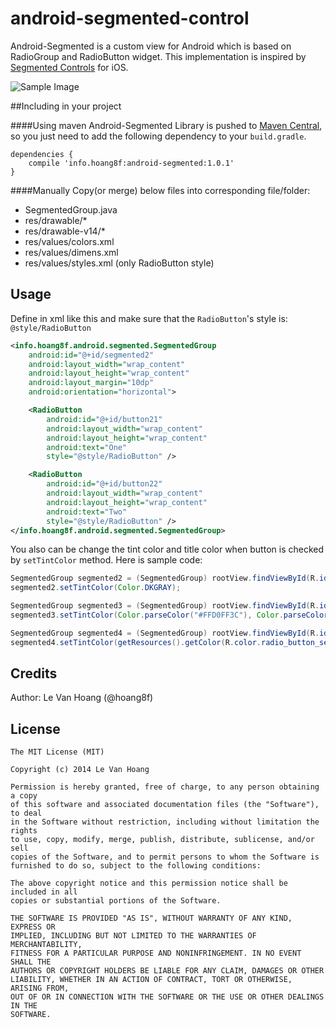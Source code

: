 android-segmented-control
=========================
Android-Segmented is a custom view for Android which is based on RadioGroup and RadioButton widget.
This implementation is inspired by [Segmented Controls](https://developer.apple.com/library/ios/documentation/userexperience/conceptual/UIKitUICatalog/UISegmentedControl.html) for iOS.

![Sample Image](https://raw2.github.com/hoang8f/android-segmented-control/master/screenshot/screenshot.png)

##Including in your project


####Using maven
Android-Segmented Library is pushed to [Maven Central](http://search.maven.org/#search|ga|1|android-segmented), so you just need to add the following dependency to your `build.gradle`.

    dependencies {
        compile 'info.hoang8f:android-segmented:1.0.1'
    }

####Manually
Copy(or merge) below files into corresponding file/folder:
  + SegmentedGroup.java
  + res/drawable/*
  + res/drawable-v14/*
  + res/values/colors.xml
  + res/values/dimens.xml
  + res/values/styles.xml (only RadioButton style)

Usage
-----
Define in xml like this and make sure that the `RadioButton`'s style is: `@style/RadioButton`

```xml
<info.hoang8f.android.segmented.SegmentedGroup
    android:id="@+id/segmented2"
    android:layout_width="wrap_content"
    android:layout_height="wrap_content"
    android:layout_margin="10dp"
    android:orientation="horizontal">

    <RadioButton
        android:id="@+id/button21"
        android:layout_width="wrap_content"
        android:layout_height="wrap_content"
        android:text="One"
        style="@style/RadioButton" />

    <RadioButton
        android:id="@+id/button22"
        android:layout_width="wrap_content"
        android:layout_height="wrap_content"
        android:text="Two"
        style="@style/RadioButton" />
</info.hoang8f.android.segmented.SegmentedGroup>
```

You also can be change the tint color and title color when button is checked by `setTintColor` method.
Here is sample code:

```java
SegmentedGroup segmented2 = (SegmentedGroup) rootView.findViewById(R.id.segmented2);
segmented2.setTintColor(Color.DKGRAY);

SegmentedGroup segmented3 = (SegmentedGroup) rootView.findViewById(R.id.segmented3);
segmented3.setTintColor(Color.parseColor("#FFD0FF3C"), Color.parseColor("#FF7B07B2"));

SegmentedGroup segmented4 = (SegmentedGroup) rootView.findViewById(R.id.segmented4);
segmented4.setTintColor(getResources().getColor(R.color.radio_button_selected_color));
```

Credits
-------
Author: Le Van Hoang (@hoang8f)

License
-------
    The MIT License (MIT)
    
    Copyright (c) 2014 Le Van Hoang
    
    Permission is hereby granted, free of charge, to any person obtaining a copy
    of this software and associated documentation files (the "Software"), to deal
    in the Software without restriction, including without limitation the rights
    to use, copy, modify, merge, publish, distribute, sublicense, and/or sell
    copies of the Software, and to permit persons to whom the Software is
    furnished to do so, subject to the following conditions:
    
    The above copyright notice and this permission notice shall be included in all
    copies or substantial portions of the Software.
    
    THE SOFTWARE IS PROVIDED "AS IS", WITHOUT WARRANTY OF ANY KIND, EXPRESS OR
    IMPLIED, INCLUDING BUT NOT LIMITED TO THE WARRANTIES OF MERCHANTABILITY,
    FITNESS FOR A PARTICULAR PURPOSE AND NONINFRINGEMENT. IN NO EVENT SHALL THE
    AUTHORS OR COPYRIGHT HOLDERS BE LIABLE FOR ANY CLAIM, DAMAGES OR OTHER
    LIABILITY, WHETHER IN AN ACTION OF CONTRACT, TORT OR OTHERWISE, ARISING FROM,
    OUT OF OR IN CONNECTION WITH THE SOFTWARE OR THE USE OR OTHER DEALINGS IN THE
    SOFTWARE.



